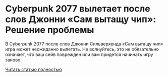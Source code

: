 # Cyberpunk 2077 вылетает после слов Джонни «Сам вытащу чип»: Решение проблемы



В Cyberpunk 2077 после слов Джонни Сильверхенда «Сам вытащу чип» игра может неожиданно вылетать. Не волнуйтесь, это не обязательно означает, что ваш сейв поврежден или вам придется начинать игру заново.

[Читать статью полностью](https://xyberbara.com/gaming/game-crashed-right-after-johhny/)
